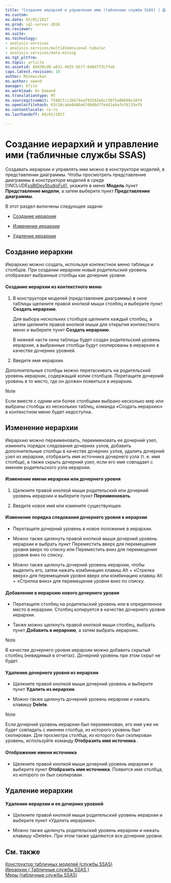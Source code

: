 ```yaml
---
title: "Создание иерархий и управление ими (табличные службы SSAS) | Документы Microsoft"
ms.custom: 
ms.date: 03/01/2017
ms.prod: sql-server-2016
ms.reviewer: 
ms.suite: 
ms.technology:
- analysis-services
- analysis-services/multidimensional-tabular
- analysis-services/data-mining
ms.tgt_pltfrm: 
ms.topic: article
ms.assetid: 8dd30cd0-a831-4d25-b577-648d7f3c7fa6
caps.latest.revision: 10
author: Minewiskan
ms.author: owend
manager: kfile
ms.workload: On Demand
ms.translationtype: MT
ms.sourcegitcommit: f3481fcc2bb74eaf93182e6cc58f5a06666e10f4
ms.openlocfilehash: 63c10ca6e8486e67db96d7fe4d1e6afe76133ef8
ms.contentlocale: ru-ru
ms.lasthandoff: 09/01/2017

---
```

# <a name="create-and-manage-hierarchies-ssas-tabular"></a>Создание иерархий и управление ими (табличные службы SSAS)
  Создавать иерархии и управлять ими можно в конструкторе моделей, в представлении диаграммы. Чтобы просмотреть представление диаграммы в конструкторе моделей в среде [!INCLUDE[ssBIDevStudioFull](../../includes/ssbidevstudiofull-md.md)], укажите в меню **Модель** пункт **Представление модели**, а затем выберите пункт **Представление диаграммы**.  
  
 В этот раздел включены следующее задачи:  
  
-   [Создание иерархии](#bkmk_create)  
  
-   [Изменение иерархии](#bkmk_edit)  
  
-   [Удаление иерархии](#bkmk_delete)  
  
##  <a name="bkmk_create"></a> Создание иерархии  
 Иерархию можно создать, используя контекстное меню таблицы и столбцов. При создании иерархии новый родительский уровень отображает выбранные столбцы как дочерние уровни.  
  
#### <a name="to-create-a-hierarchy-from-the-context-menu"></a>Создание иерархии из контекстного меню  
  
1.  В конструкторе моделей (представление диаграммы) в окне таблицы щелкните правой кнопкой мыши столбец и выберите пункт **Создать иерархию**.  
  
     Для выбора нескольких столбцов щелкните каждый столбец, а затем щелкните правой кнопкой мыши для открытия контекстного меню и выберите пункт **Создать иерархию**.  
  
     В нижней части окна таблицы будет создан родительский уровень иерархии, а выбранные столбцы будут скопированы в иерархию в качестве дочерних уровней.  
  
2.  Введите имя иерархии.  
  
 Дополнительные столбцы можно перетаскивать на родительский уровень иерархии, содержащий копии столбцов. Перетащите дочерний уровень в то место, где он должен появиться в иерархии.  
  
> [!NOTE]  
>  Если вместе с одним или более столбцами выбрано несколько мер или выбраны столбцы из нескольких таблиц, команда «Создать иерархию» в контекстном меню будет недоступна.  
  
##  <a name="bkmk_edit"></a> Изменение иерархии  
 Иерархию можно переименовать, переименовать ее дочерний узел, изменить порядок следования дочерних узлов, добавить дополнительные столбцы в качестве дочерних узлов, удалить дочерний узел из иерархии, отобразить имя источника дочернего узла (т. е. имя столбца), а также скрыть дочерний узел, если его имя совпадает с именем родительского узла иерархии.  
  
#### <a name="to-change-the-name-of-a-hierarchy-or-child-level"></a>Изменение имени иерархии или дочернего уровня  
  
1.  Щелкните правой кнопкой мыши родительский или дочерний уровень иерархии и выберите пункт **Переименовать**.  
  
2.  Введите новое имя или измените существующее.  
  
#### <a name="to-change-the-order-of-a-child-level-in-a-hierarchy"></a>Изменение порядка следования дочернего уровня в иерархии  
  
-   Перетащите дочерний уровень в новое положение в иерархии.  
  
-   Можно также щелкнуть правой кнопкой мыши дочерний уровень иерархии и выбрать пункт Переместить вверх для перемещения уровня вверх по списку или Переместить вниз для перемещения уровня вниз по списку.  
  
-   Можно также щелкнуть дочерний уровень иерархии, чтобы выделить его, затем нажать комбинацию клавиш Alt + «Стрелка вверх» для перемещения уровня вверх или комбинацию клавиш Alt + «Стрелка вниз» для перемещения уровня вниз по списку.  
  
#### <a name="to-add-another-child-level-to-a-hierarchy"></a>Добавление в иерархию нового дочернего уровня  
  
-   Перетащите столбец на родительский уровень или в определенное место в иерархии. Столбец копируется в качестве дочернего уровня иерархии.  
  
-   Также можно щелкнуть правой кнопкой мыши столбец, выбрать пункт **Добавить в иерархию**, а затем выбрать иерархию.  
  
> [!NOTE]  
>  В качестве дочернего уровня иерархии можно добавить скрытый столбец (невидимый в отчетах). Дочерний уровень при этом скрыт не будет.  
  
#### <a name="to-remove-a-child-level-from-a-hierarchy"></a>Удаление дочернего уровня из иерархии  
  
-   Щелкните правой кнопкой мыши дочерний уровень и выберите пункт **Удалить из иерархии**.  
  
-   Можно также щелкнуть дочерний уровень иерархии и нажать клавишу **Delete**.  
  
> [!NOTE]  
>  Если дочерний уровень иерархии был переименован, его имя уже не будет совпадать с именем столбца, из которого уровень был скопирован. Для просмотра столбца, из которого был скопирован уровень, используйте команду **Отобразить имя источника** .  
  
#### <a name="to-show-a-source-name"></a>Отображение имени источника  
  
-   Щелкните правой кнопкой мыши дочерний уровень иерархии и выберите пункт **Отобразить имя источника**. Появится имя столбца, из которого он был скопирован.  
  
##  <a name="bkmk_delete"></a> Удаление иерархии  
  
#### <a name="to-delete-a-hierarchy-and-remove-its-child-levels"></a>Удаление иерархии и ее дочерних уровней  
  
-   Щелкните правой кнопкой мыши родительский уровень иерархии и выберите пункт «Удалить иерархию».  
  
-   Можно также щелкнуть родительский уровень иерархии и нажать клавишу «Delete». При этом также удаляются все дочерние уровни.  
  
## <a name="see-also"></a>См. также  
 [Конструктор табличных моделей (службы SSAS)](../../analysis-services/tabular-models/tabular-model-designer-ssas.md)   
 [Иерархии &#40; Табличные службы SSAS &#41;](../../analysis-services/tabular-models/hierarchies-ssas-tabular.md)   
 [Меры (табличные службы SSAS)](../../analysis-services/tabular-models/measures-ssas-tabular.md)  
  
  


